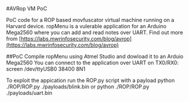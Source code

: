 #AVRop VM PoC

PoC code for a ROP based movfuscator virtual machine running on a Harvard device.
ropMenu is a vulerable application for an Arduino Mega2560 where you can add and read notes over UART.
Find out more from [https://labs.mwrinfosecurity.com/blog/avrop](https://labs.mwrinfosecurity.com/blog/avrop)

##PoC
Compile ropMenu using Atmel Studio and dowload it to an Arduio Mega2560
You can connect to the application over UART on TX0/RX0:
screen /dev/ttyUSB0 38400 8N1

To exploit the appication run the ROP.py script with a payload
python ./ROP/ROP.py ./payloads/blink.bin
or
python ./ROP/ROP.py ./payloads/uart.bin
